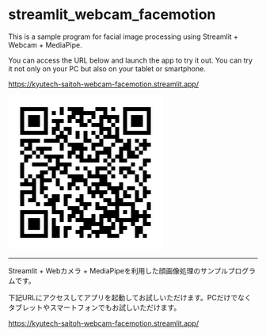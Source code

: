 # streamlit_webcam_facemotion

This is a sample program for facial image processing using Streamlit + Webcam + MediaPipe.

You can access the URL below and launch the app to try it out. You can try it not only on your PC but also on your tablet or smartphone.

<a href="https://kyutech-saitoh-webcam-facemotion.streamlit.app/" target="_blank" rel="noopener noreferrer">https://kyutech-saitoh-webcam-facemotion.streamlit.app/</a>

![QR](data/QR.png)

---

Streamlit + Webカメラ + MediaPipeを利用した顔画像処理のサンプルプログラムです。

下記URLにアクセスしてアプリを起動してお試しいただけます。PCだけでなくタブレットやスマートフォンでもお試しいただけます。

<a href="https://kyutech-saitoh-webcam-facemotion.streamlit.app/" target="_blank" rel="noopener noreferrer">https://kyutech-saitoh-webcam-facemotion.streamlit.app/</a>
